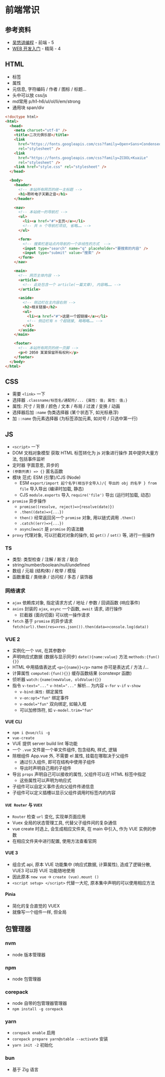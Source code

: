 # 前端常识

## 参考资料

- [吴悠讲编程](https://space.bilibili.com/482867012) - 前端 - 5
- [WEB 开发入门](https://developer.mozilla.org/zh-CN/docs/Learn_web_development/Core/Structuring_content/Basic_HTML_syntax) - 精简 - 4

## HTML

- 标签
- 属性
- 元信息, 字符编码 / 作者 / 图标 / 标题...
- 头中可以放 css/js
- md常用 p/h1-h6/ul/ol/li/em/strong
- 通用块 span/div

```html
<!doctype html>
<html>
  <head>
    <meta charset="utf-8" />
    <title>二次元俱乐部</title>
    <link
      href="https://fonts.googleapis.com/css?family=Open+Sans+Condensed:300|Sonsie+One"
      rel="stylesheet" />
    <link
      href="https://fonts.googleapis.com/css?family=ZCOOL+KuaiLe"
      rel="stylesheet" />
    <link href="style.css" rel="stylesheet" />
  </head>

  <body>
    <header>
      <!-- 本站所有网页的统一主标题 -->
      <h1>聆听电子天籁之音</h1>
    </header>

    <nav>
      <!-- 本站统一的导航栏 -->
      <ul>
        <li><a href="#">主页</a></li>
        <!-- 共 n 个导航栏项目, 省略…… -->
      </ul>

      <form>
        <!-- 搜索栏是站点内导航的一个非线性的方式  -->
        <input type="search" name="q" placeholder="要搜索的内容" />
        <input type="submit" value="搜索" />
      </form>
    </nav>

    <main>
      <!-- 网页主体内容 -->
      <article>
        <!-- 此处包含一个 article(一篇文章), 内容略…… -->
      </article>

      <aside>
        <!-- 侧边栏在主内容右侧 -->
        <h2>相关链接</h2>
        <ul>
          <li><a href="#">这是一个超链接</a></li>
          <!-- 侧边栏有 n 个超链接, 略略略…… -->
        </ul>
      </aside>
    </main>

    <footer>
      <!-- 本站所有网页的统一页脚 -->
      <p>© 2050 某某保留所有权利</p>
    </footer>
  </body>
</html>
```

## CSS

- 需要 `<link>` 一下
- 选择器 `.classname/标签名/通配符/... {属性: 值; 属性: 值;}`
- 属性: 尺寸 / 背景 / 颜色 / 文本 / 布局 / 过渡 / 变换 / 动画
- 选择器后加 `:name` 伪类选择器 (某个状态下, 如光标悬浮)
- 加 `::name` 伪元素选择器 (为标签添加元素, 如对号 / 只选中第一行)

## JS

- `<script>` 一下
- DOM 文档对象模型 获取 HTML 标签转化为 js 对象进行操作 其中提供大量方法, 包括事件监听
- 定时器 字面意思, 异步的
- `(参数列表) => {}` 匿名函数
- 模块 范式: ESM (引擎)/CJS (Node)
    - ESM `export/import 起个名字(相当于全导入)/{ 导出的 obj 的名字 } from file` 导入导出 (编译时加载, 静态)
    - CJS `module.exports` 导入 `require('file')` 导出 (运行时加载, 动态)
- `promise` 异步操作
    - `promise((resolve, reject)=>{resolve(date)})`
    - `.then((date)=>{...})`
    - `then()` 经常返回另一个 `promise` 对象, 用以链式调用 `.then()`
    - `.catch((err)=>{...})`
    - `async`/`await` 是 `promise` 的语法糖
- `proxy` 代理对象, 可以拦截对对象的操作, 如 `get()` / `set()` 等, 进行一些操作

### TS

- 类型: 类型检查 / 注解 / 断言 / 联合
- string/number/boolean/null/undefined
- 数组 / 元祖 (结构体) / 枚举 / 模版
- 函数重载 / 类继承 / 访问权 / 多态 / 装饰器

### 网络请求

- `ajax` 依赖库对象, 指定请求方式 / 地址 / 参数 / 回调函数 (响应事件)
- `axios` 封装的 `ajax`, `async` 一个函数, `await` 请求, 进行操作
    - 拦截器 (面向切面) 可以统一操作请求
- `fetch` 基于 `promise` 的异步请求 `fetch(url).then(res=>res.json()).then(data=>console.log(data))`

### VUE 2

- 实例化一个 `VUE`, 在其参数中
- 声明响应式数据 (数据与显示同步) `date(){name:value}` 方法 `methods:{fun(){}}`
- HTML 中用插值表达式 `<p>{{name}}</p>` name 亦可是表达式 / 方法 /...
- 计算属性 `computed:{fun(){}}` 缓存函数结果 (constexpr 函数)
- 侦听器 `watch:{name(newValue, oldValue){}}`
- 指令 `v-text="..."` `v-html="..."` 解析... 为内容 `v-for` `v-if` `v-show`
    - `v-bind:属性:` 绑定属性
    - `v-on:opt="fun"` 绑定事件
    - `v-model="fun"` 双向绑定, 如输入框
    - 可以加修饰符, 如 `v-model.trim="fun"`

#### VUE CLI

- `npm i @vue/cli -g`
- `vue-create`
- VUE 提供 server build lint 等功能
- 一个 `.vue` 文件是一个单文件组件, 包含结构, 样式, 逻辑
- 除根组件 App.vue 外, 不需要 el 属性, 挂载在哪取决于父组件
    - 通过引入组件, 即可在结构中使用子组件
    - 导出时声明自己用的子组件
- 导出 `props` 声明自己可以接收的属性, 父组件可以在 HTML 标签中指定
    - 这些属性可以声明为响应式
- 子组件可以自定义事件去向父组件传递信息
- 子组件可以定义插槽以显示父组件调用时标签内的内容

#### `VUE Router` 与 `VUEX`

- `Router` 检查 `url` 变化, 实现单页面应用
- Vuex 全局的状态管理工具, 代替父子组件间的复杂通信
- vue create 时选上, 会生成相应文件夹, 在 main 中引入, 作为 VUE 实例的参数
- 在相应文件夹中进行配置, 使用方法查看官网

#### VUE 3

- 组合式 api, 原本 VUE 功能集中 (响应式数据, 计算属性), 造成了逻辑分散, VUE3 可以将 VUE 功能随地使用
- 因此原本 `new vue` -> `create (vue).mount ()`
- `<script setup> </script>` 代替一大坨, 原本集中声明的可以使用相应方法

#### Pinia

- 简化的复合直觉的 VUEX
- 就像写一个组件一样, 但全局

## 包管理器

### nvm

- node 版本管理器

### npm

- node 包管理器

### corepack

- node 自带的包管理器管理器
- `npm install -g corepack`

### yarn

- `corepack enable` 启用
- `corepack prepare yarn@stable --activate` 安装
- `yarn init -2` 初始化

### bun

- 基于 Zig 语言
